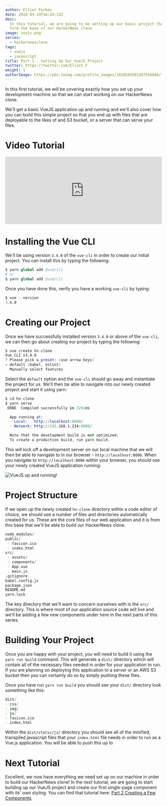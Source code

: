 ```yaml
---
author: Elliot Forbes
date: 2018-03-19T16:24:13Z
desc:
  In this tutorial, we are going to be setting up our basic project that will
  form the base of our HackerNews clone
image: vuejs.png
series:
  - hackernewsclone
tags:
  - vuejs
  - javascript
title: Part 1 - Setting Up Our VueJS Project
twitter: https://twitter.com/Elliot_F
weight: 1
authorImage: https://pbs.twimg.com/profile_images/1028545501367554048/lzr43cQv_400x400.jpg
---
```


In this first tutorial, we will be covering exactly how you set up your
development machine so that we can start working on our HackerNews clone.

We'll get a basic VueJS application up and running and we'll also cover how you
can build this simple project so that you end up with files that are deployable
to the likes of and S3 bucket, or a server that can serve your files.

# Video Tutorial

<div style="position:relative;height:0;padding-bottom:42.76%"><iframe src="https://www.youtube.com/embed/IezF9Gj4Pcc?ecver=2" style="position:absolute;width:100%;height:100%;left:0" width="842" height="360" frameborder="0" allow="autoplay; encrypted-media" allowfullscreen></iframe></div>

# Installing the Vue CLI

We'll be using version `3.4.0` of the `vue-cli` in order to create our initial
project. You can install this by typing the following:

```s
$ yarn global add @vue/cli
# or
$ yarn global add @vue/cli
```

Once you have done this, verify you have a working `vue-cli` by typing:

```s
$ vue --version
3.4.0
```

# Creating our Project

Once we have successfully installed version `3.4.0` or above of the `vue-cli`,
we can then go about creating our project by typing the following:

```s
$ vue create hn-clone
Vue CLI v3.4.0
? Please pick a preset: (use arrow keys)
> default (babel, eslint)
  Manually select features
```

Select the `default` option and the `vue-cli` should go away and instantiate the
project for us. We'll then be able to navigate into our newly created project
and start it using yarn:

```s
$ cd hn-clone
$ yarn serve
 DONE  Compiled successfully in 3281ms                                                                                                                     21:12:44

  App running at:
  - Local:   http://localhost:8080/
  - Network: http://192.168.1.234:8080/

  Note that the development build is not optimized.
  To create a production build, run yarn build.
```

This will kick off a development server on our local machine that we will then
be able to navigate to in our browser - `http://localhost:8080`. When you
navigate to `http://localhost:8080` within your browser, you should see your
newly created VueJS application running:

![VueJS up and running!](https://s3-eu-west-1.amazonaws.com/images.tutorialedge.net/images/hackernews-clone/screenshot-01.png)

# Project Structure

If we open up the newly created `hn-clone` directory within a code editor of
choice, we should see a number of files and directories automatically created
for us. These are the core files of our web application and it is from this base
that we'll be able to build our HackerNews clone.

```s
node_modules/
public/
 - favicon.ico
 - index.html
src/
 - assets/
 - components/
 - App.vue
 - main.js
.gitignore
babel.config.js
package.json
README.md
yarn.lock
```

The key directory that we'll want to concern ourselves with is the `src/`
directory. This is where most of our application source code will live and we'll
be adding a few new components under here in the next parts of this series.

# Building Your Project

Once you are happy with your project, you will need to build it using the
`yarn run build` command. This will generate a `dist/` directory which will
contain all of the necessary files needed in order for your application to run.
If you are planning on deploying this application to a server or an AWS S3
bucket then you can certainly do so by simply pushing these files.

Once you have run `yarn run build` you should see your `dist/` directory look
something like this:

```s
dist/
- css/
- img/
- js/
- favicon.ico
- index.html
```

Within the `dist/static/js/` directory you should see all of the minified,
transpiled javascript files that your `index.html` file needs in order to run as
a Vue.js application. You will be able to push this up to

# Next Tutorial

Excellent, we now have everything we need set up on our machine in order to
build our HackerNews clone! In the next tutorial, we are going to start building
up our VueJS project and create our first single-page component with its' own
styling. You can find that tutorial here:
[Part 2 Creating a Few Components](/projects/hacker-news-clone-vuejs/part-2-creating-few-components/)

